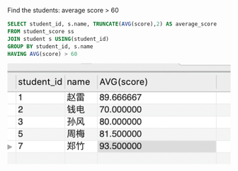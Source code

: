 
Find the students: average score > 60
```sql
SELECT student_id, s.name, TRUNCATE(AVG(score),2) AS average_score
FROM student_score ss
JOIN student s USING(student_id)
GROUP BY student_id, s.name
HAVING AVG(score) > 60
```
![image](https://github.com/CodeWithAngela/Mysql_study/blob/master/Raw/Images/2_result.png)
